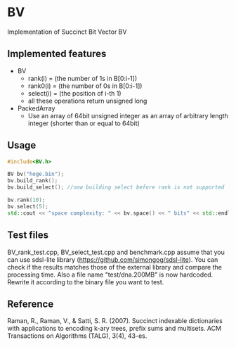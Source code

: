 # BV
Implementation of Succinct Bit Vector BV 

## Implemented features
- BV 
	- rank(i) = (the number of 1s in B[0:i-1])
	- rank0(i) = (the number of 0s in B[0:i-1])
	- select(i) = (the position of i-th 1)
	- all these operations return unsigned long 
- PackedArray
	- Use an array of 64bit unsigned integer as an array of arbitrary length integer (shorter than or equal to 64bit)

## Usage

```c++
#include<BV.h>

BV bv("hoge.bin");
bv.build_rank();
bv.build_select(); //now building select before rank is not supported

bv.rank(10);
bv.select(5);
std::cout << "space complexity: " << bv.space() << " bits" << std::endl;
```

## Test files
BV_rank_test.cpp, BV_select_test.cpp and benchmark.cpp assume that you can use sdsl-lite library
(https://github.com/simongog/sdsl-lite). You can check if the results matches those of 
the external library and compare the processing time.
Also a file name "test/dna.200MB" is now hardcoded. Rewrite it according to the binary file
you want to test.

## Reference
Raman, R., Raman, V., & Satti, S. R. (2007). Succinct indexable dictionaries with applications to encoding k-ary trees, prefix sums and multisets. ACM Transactions on Algorithms (TALG), 3(4), 43-es.
